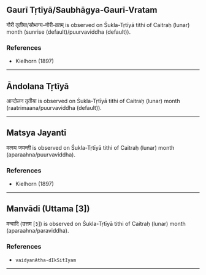 ## Gaurī Tṛtīyā/Saubhāgya-Gaurī-Vratam
गौरी तृतीया/सौभाग्य-गौरी-व्रतम् is observed on Śukla-Tṛtīyā tithi of Caitraḥ (lunar) month (sunrise (default)/puurvaviddha (default)).


### References
* Kielhorn (1897)


---
## Āndolana Tṛtīyā
आन्दोलन तृतीया is observed on Śukla-Tṛtīyā tithi of Caitraḥ (lunar) month (raatrimaana/puurvaviddha (default)).



---
## Matsya Jayantī
मत्स्य जयन्ती is observed on Śukla-Tṛtīyā tithi of Caitraḥ (lunar) month (aparaahna/puurvaviddha).


### References
* Kielhorn (1897)


---
## Manvādi (Uttama [3])
मन्वादि (उत्तम [३]) is observed on Śukla-Tṛtīyā tithi of Caitraḥ (lunar) month (aparaahna/paraviddha).


### References
* `vaidyanAtha-dIkSitIyam`


---

